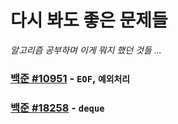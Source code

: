 # 다시 봐도 좋은 문제들

_알고리즘 공부하며 이게 뭐지 했던 것들 ..._

### [백준 #10951](https://www.acmicpc.net/problem/10951) - `EOF`, `예외처리`

### [백준 #18258](https://www.acmicpc.net/problem/18258) - `deque`
